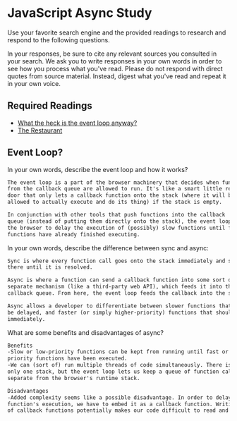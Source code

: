 # JavaScript Async Study

Use your favorite search engine and the provided readings to research and
respond to the following questions.

In your responses, be sure to cite any relevant sources you consulted in your
search. We ask you to write responses in your own words in order to see how you
process what you've read. Please do not respond with direct quotes from source
material. Instead, digest what you've read and repeat it in your own voice.

## Required Readings

-   [What the heck is the event loop anyway?](https://www.youtube.com/watch?v=8aGhZQkoFbQ)
-   [The Restaurant](https://www.codeschool.com/blog/2014/10/30/understanding-node-js/)

## Event Loop?

In your own words, describe the event loop and how it works?

```md
The event loop is a part of the browser machinery that decides when functions
from the callback queue are allowed to run. It's like a smart little revolving
door that only lets a callback function onto the stack (where it will be
allowed to actually execute and do its thing) if the stack is empty.

In conjunction with other tools that push functions into the callback
queue (instead of putting them directly onto the stack), the event loop allows
the browser to delay the execution of (possibly) slow functions until faster
functions have already finished executing.
```

In your own words, describe the difference between sync and async:

```md
Sync is where every function call goes onto the stack immediately and stays
there until it is resolved.

Async is where a function can send a callback function into some sort of
separate mechanism (like a third-party web API), which feeds it into the
callback queue. From here, the event loop feeds the callback into the stack.

Async allows a developer to differentiate between slower functions that should
be delayed, and faster (or simply higher-priority) functions that should be run
immediately.
```

What are some benefits and disadvantages of async?

```md
Benefits
-Slow or low-priority functions can be kept from running until fast or high-
priority functions have been executed.
-We can (sort of) run multiple threads of code simultaneously. There is still
only one stack, but the event loop lets us keep a queue of function calls
separate from the browser's runtime stack.

Disadvantages
-Added complexity seems like a possible disadvantage. In order to delay a
function's execution, we have to embed it as a callback function. Writing a lot
of callback functions potentially makes our code difficult to read and debug.
```
